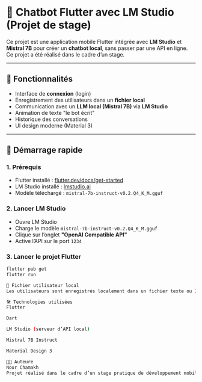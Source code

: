 # 🤖 Chatbot Flutter avec LM Studio (Projet de stage)

Ce projet est une application mobile Flutter intégrée avec **LM Studio** et **Mistral 7B** pour créer un **chatbot local**, sans passer par une API en ligne. Ce projet a été réalisé dans le cadre d’un stage.

---

## 📱 Fonctionnalités

- Interface de **connexion** (login)
- Enregistrement des utilisateurs dans un **fichier local**
- Communication avec un **LLM local (Mistral 7B)** via **LM Studio**
- Animation de texte "le bot écrit"
- Historique des conversations
- UI design moderne (Material 3)

---

## 🚀 Démarrage rapide

### 1. Prérequis

- Flutter installé : [flutter.dev/docs/get-started](https://flutter.dev/docs/get-started)
- LM Studio installé : [lmstudio.ai](https://lmstudio.ai)
- Modèle téléchargé : `mistral-7b-instruct-v0.2.Q4_K_M.gguf`

### 2. Lancer LM Studio

- Ouvre LM Studio
- Charge le modèle `mistral-7b-instruct-v0.2.Q4_K_M.gguf`
- Clique sur l’onglet **"OpenAI Compatible API"**
- Active l’API sur le port `1234`

### 3. Lancer le projet Flutter

```bash
flutter pub get
flutter run

🔐 Fichier utilisateur local
Les utilisateurs sont enregistrés localement dans un fichier texte ou JSON (selon ta version). Cela permet de tester l’authentification sans base de données externe.

🛠️ Technologies utilisées
Flutter

Dart

LM Studio (serveur d’API local)

Mistral 7B Instruct

Material Design 3

👩‍💻 Auteure
Nour Chamakh
Projet réalisé dans le cadre d’un stage pratique de développement mobile.

